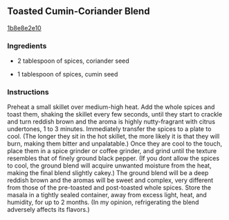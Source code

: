 ## Toasted Cumin-Coriander Blend

[1b8e8e2e10](http://www.cookstr.com/recipes/toasted-cumin-coriander-blend)

### Ingredients

 - 2 tablespoon of spices, coriander seed

 - 1 tablespoon of spices, cumin seed

### Instructions

Preheat a small skillet over medium-high heat. Add the whole spices and toast them, shaking the skillet every few seconds, until they start to crackle and turn reddish brown and the aroma is highly nutty-fragrant with citrus undertones, 1 to 3 minutes. Immediately transfer the spices to a plate to cool. (The longer they sit in the hot skillet, the more likely it is that they will burn, making them bitter and unpalatable.) Once they are cool to the touch, place them in a spice grinder or coffee grinder, and grind until the texture resembles that of finely ground black pepper. (If you dont allow the spices to cool, the ground blend will acquire unwanted moisture from the heat, making the final blend slightly cakey.) The ground blend will be a deep reddish brown and the aromas will be sweet and complex, very different from those of the pre-toasted and post-toasted whole spices. Store the masala in a tightly sealed container, away from excess light, heat, and humidity, for up to 2 months. (In my opinion, refrigerating the blend adversely affects its flavors.)
